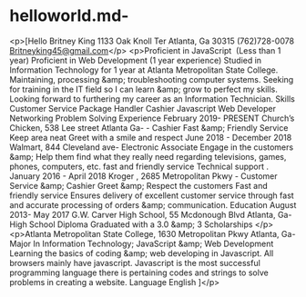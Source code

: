 # helloworld.md-
&lt;p>[Hello Britney King 1133 Oak Knoll Ter Atlanta, Ga 30315 (762)728-0078 Britneyking45@gmail.com&lt;/p> &lt;p>Proficient in JavaScript  (Less than 1 year) Proficient in Web Development (1 year experience) Studied in Information Technology for 1 year at Atlanta Metropolitan State College. Maintaining, processing &amp;amp; troubleshooting computer systems. Seeking for training in the IT field so I can learn &amp;amp; grow to perfect my skills. Looking forward to furthering my career as an Information Technician.  Skills Customer Service Package Handler Cashier  Javascript  Web Developer  Networking Problem Solving Experience February 2019- PRESENT Church’s Chicken, 538 Lee street Atlanta Ga- - Cashier Fast &amp;amp; Friendly Service Keep area neat Greet with a smile and respect June 2018 - December 2018 Walmart, 844 Cleveland ave- Electronic Associate Engage in the customers &amp;amp; Help them find what they really need regarding televisions, games, phones, computers, etc. fast and friendly service Technical support .  January 2016 - April 2018 Kroger , 2685 Metropolitan Pkwy - Customer Service &amp;amp; Cashier  Greet &amp;amp; Respect the customers  Fast and friendly service  Ensures delivery of excellent customer service through fast and accurate processing of orders &amp;amp; communication. Education August 2013- May 2017 G.W. Carver High School, 55 Mcdonough Blvd Atlanta, Ga- High School Diploma Graduated with a 3.0 &amp;amp; 3 Scholarships &lt;/p> &lt;p>Atlanta Metropolitan State College, 1630 Metropolitan Pkwy Atlanta, Ga- Major In Information Technology; JavaScript &amp;amp; Web Development Learning the basics of coding &amp;amp; web developing in Javascript. All browsers mainly have javascript. Javascript is the most successful programming language there is pertaining codes and strings to solve problems in creating a website.  Language English ]&lt;/p>

